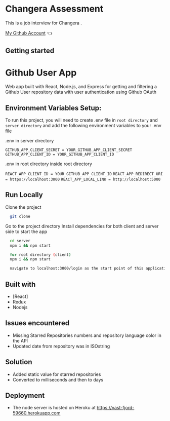 # Changera Assessment

This is a job interview for Changera .

[My Github Account](https://github.com/kingebere) :point_left:

## Getting started

# Github User App

Web app built with React, Node.js, and
Express for getting and filtering a Github User repository
data with user authentication using Github OAuth

## Environment Variables Setup:

To run this project, you will need to create .env file in `root directory` and `server directory`
and add the following environment variables to your .env file

.env in server directory

`GITHUB_APP_CLIENT_SECRET = YOUR_GITHUB_APP_CLIENT_SECRET`
`GITHUB_APP_CLIENT_ID = YOUR_GITHUB_APP_CLIENT_ID`

.env in root directory inside root directory

`REACT_APP_CLIENT_ID = YOUR_GITHUB_APP_CLIENT_ID`
`REACT_APP_REDIRECT_URI = https://localhost:3000`
`REACT_APP_LOCAL_LINK = http://localhost:5000`

## Run Locally

Clone the project

```bash
  git clone
```

Go to the project directory
Install dependencies for both client and server side to start the app

```bash
  cd server
  npm i && npm start

  for root directory (client)
  npm i && npm start
```

```bash
  navigate to localhost:3000/login as the start point of this application
```

## Built with

- [React]
- Redux
- Nodejs

## Issues encountered

- Missing Starred Repositories numbers and repository language color in the API
- Updated date from repository was in ISOstring

## Solution

- Added static value for starred repositories
- Converted to milliseconds and then to days

## Deployment

- The node server is hosted on Heroku at https://vast-fjord-59660.herokuapp.com
